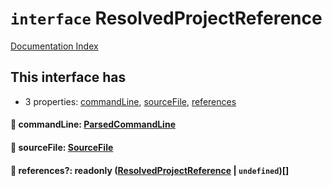 # `interface` ResolvedProjectReference

[Documentation Index](../README.md)

## This interface has

- 3 properties:
[commandLine](#-commandline-parsedcommandline),
[sourceFile](#-sourcefile-sourcefile),
[references](#-references-readonly-resolvedprojectreference--undefined)


#### 📄 commandLine: [ParsedCommandLine](../private.interface.ParsedCommandLine/README.md)



#### 📄 sourceFile: [SourceFile](../private.interface.SourceFile/README.md)



#### 📄 references?: readonly ([ResolvedProjectReference](../private.interface.ResolvedProjectReference/README.md) | `undefined`)\[]



